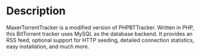 # Description
MaxerTorrentTracker is a modified version of PHPBTTracker. Written in PHP, this BitTorrent tracker uses MySQL as the database backend. It provides an RSS feed, optional support for HTTP seeding, detailed connection statistics, easy installation, and much more. 
